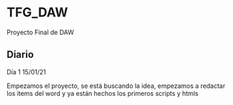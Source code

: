 # TFG_DAW
Proyecto Final de DAW


## Diario

Día 1 15/01/21

Empezamos el proyecto, se está buscando la idea, empezamos a redactar los items del word y ya están hechos los primeros scripts y htmls